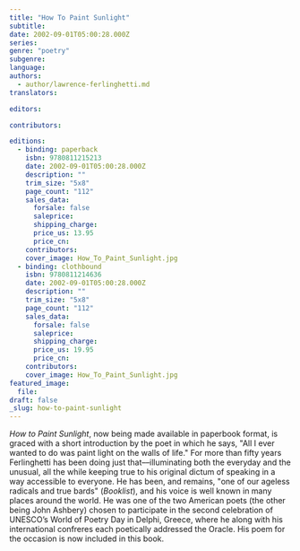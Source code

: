 ```yaml
---
title: "How To Paint Sunlight"
subtitle:
date: 2002-09-01T05:00:28.000Z
series:
genre: "poetry"
subgenre:
language:
authors:
  - author/lawrence-ferlinghetti.md
translators:

editors:

contributors:

editions:
  - binding: paperback
    isbn: 9780811215213
    date: 2002-09-01T05:00:28.000Z
    description: ""
    trim_size: "5x8"
    page_count: "112"
    sales_data:
      forsale: false
      saleprice:
      shipping_charge:
      price_us: 13.95
      price_cn:
    contributors:
    cover_image: How_To_Paint_Sunlight.jpg
  - binding: clothbound
    isbn: 9780811214636
    date: 2002-09-01T05:00:28.000Z
    description: ""
    trim_size: "5x8"
    page_count: "112"
    sales_data:
      forsale: false
      saleprice:
      shipping_charge:
      price_us: 19.95
      price_cn:
    contributors:
    cover_image: How_To_Paint_Sunlight.jpg
featured_image:
  file:
draft: false
_slug: how-to-paint-sunlight
---
```


_How to Paint Sunlight_, now being made available in paperbook format, is graced with a short introduction by the poet in which he says, "All I ever wanted to do was paint light on the walls of life." For more than fifty years Ferlinghetti has been doing just that––illuminating both the everyday and the unusual, all the while keeping true to his original dictum of speaking in a way accessible to everyone. He has been, and remains, "one of our ageless radicals and true bards" (_Booklist_), and his voice is well known in many places around the world. He was one of the two American poets (the other being John Ashbery) chosen to participate in the second celebration of UNESCO’s World of Poetry Day in Delphi, Greece, where he along with his international confreres each poetically addressed the Oracle. His poem for the occasion is now included in this book.

